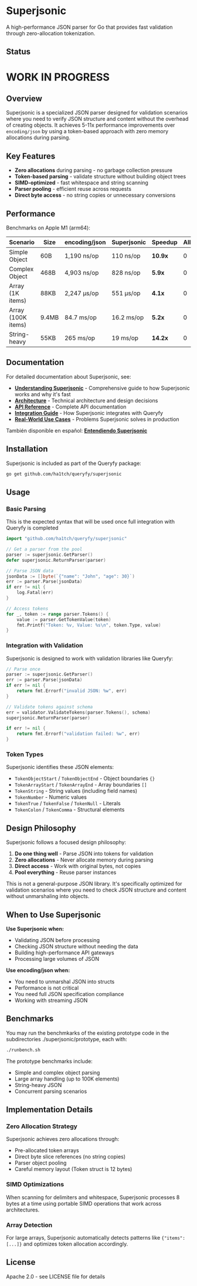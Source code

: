 # Superjsonic

A high-performance JSON parser for Go that provides fast validation through zero-allocation tokenization.

## Status
# WORK IN PROGRESS

## Overview

Superjsonic is a specialized JSON parser designed for validation scenarios where you need to verify JSON structure and content without the overhead of creating objects. It achieves 5-11x performance improvements over `encoding/json` by using a token-based approach with zero memory allocations during parsing.

## Key Features

- **Zero allocations** during parsing - no garbage collection pressure
- **Token-based parsing** - validate structure without building object trees
- **SIMD-optimized** - fast whitespace and string scanning
- **Parser pooling** - efficient reuse across requests
- **Direct byte access** - no string copies or unnecessary conversions

## Performance

Benchmarks on Apple M1 (arm64):

| Scenario | Size | encoding/json | Superjsonic | Speedup | Allocations |
|----------|------|---------------|-------------|---------|-------------|
| Simple Object | 60B | 1,190 ns/op | 110 ns/op | **10.9x** | 0 |
| Complex Object | 468B | 4,903 ns/op | 828 ns/op | **5.9x** | 0 |
| Array (1K items) | 88KB | 2,247 µs/op | 551 µs/op | **4.1x** | 0 |
| Array (100K items) | 9.4MB | 84.7 ms/op | 16.2 ms/op | **5.2x** | 0 |
| String-heavy | 55KB | 265 ms/op | 19 ms/op | **14.2x** | 0 |


## Documentation

For detailed documentation about Superjsonic, see:

- **[Understanding Superjsonic](https://github.com/ha1tch/queryfy/blob/main/superjsonic/doc/superjsonic-01-understanding-EN.md)** - Comprehensive guide to how Superjsonic works and why it's fast
- **[Architecture](https://github.com/ha1tch/queryfy/blob/main/superjsonic/doc/superjsonic-02-architecture.md)** - Technical architecture and design decisions
- **[API Reference](https://github.com/ha1tch/queryfy/blob/main/superjsonic/doc/superjsonic-03-api.md)** - Complete API documentation
- **[Integration Guide](https://github.com/ha1tch/queryfy/blob/main/superjsonic/doc/superjsonic-05-integration-with-queryfy.md)** - How Superjsonic integrates with Queryfy
- **[Real-World Use Cases](https://github.com/ha1tch/queryfy/blob/main/superjsonic/doc/superjsonic-06-real-world-problems.md)** - Problems Superjsonic solves in production

También disponible en español: **[Entendiendo Superjsonic](https://github.com/ha1tch/queryfy/blob/main/superjsonic/doc/superjsonic-01-understanding-ES.md)**

## Installation

Superjsonic is included as part of the Queryfy package:

```bash
go get github.com/ha1tch/queryfy/superjsonic
```

## Usage

### Basic Parsing
This is the expected syntax that will be used once full integration with Queryfy is completed

```go
import "github.com/ha1tch/queryfy/superjsonic"

// Get a parser from the pool
parser := superjsonic.GetParser()
defer superjsonic.ReturnParser(parser)

// Parse JSON data
jsonData := []byte(`{"name": "John", "age": 30}`)
err := parser.Parse(jsonData)
if err != nil {
    log.Fatal(err)
}

// Access tokens
for _, token := range parser.Tokens() {
    value := parser.GetTokenValue(token)
    fmt.Printf("Token: %v, Value: %s\n", token.Type, value)
}
```

### Integration with Validation

Superjsonic is designed to work with validation libraries like Queryfy:

```go
// Parse once
parser := superjsonic.GetParser()
err := parser.Parse(jsonData)
if err != nil {
    return fmt.Errorf("invalid JSON: %w", err)
}

// Validate tokens against schema
err = validator.ValidateTokens(parser.Tokens(), schema)
superjsonic.ReturnParser(parser)

if err != nil {
    return fmt.Errorf("validation failed: %w", err)
}
```

### Token Types

Superjsonic identifies these JSON elements:

- `TokenObjectStart` / `TokenObjectEnd` - Object boundaries `{}`
- `TokenArrayStart` / `TokenArrayEnd` - Array boundaries `[]`
- `TokenString` - String values (including field names)
- `TokenNumber` - Numeric values
- `TokenTrue` / `TokenFalse` / `TokenNull` - Literals
- `TokenColon` / `TokenComma` - Structural elements

## Design Philosophy

Superjsonic follows a focused design philosophy:

1. **Do one thing well** - Parse JSON into tokens for validation
2. **Zero allocations** - Never allocate memory during parsing
3. **Direct access** - Work with original bytes, not copies
4. **Pool everything** - Reuse parser instances

This is not a general-purpose JSON library. It's specifically optimized for validation scenarios where you need to check JSON structure and content without unmarshaling into objects.

## When to Use Superjsonic

**Use Superjsonic when:**
- Validating JSON before processing
- Checking JSON structure without needing the data
- Building high-performance API gateways
- Processing large volumes of JSON

**Use encoding/json when:**
- You need to unmarshal JSON into structs
- Performance is not critical
- You need full JSON specification compliance
- Working with streaming JSON

## Benchmarks

You may run the benchmkarks of the existing prototype code in the subdirectories ./superjsonic/prototype, each with:

```bash
./runbench.sh
```

The prototype benchmarks include:
- Simple and complex object parsing
- Large array handling (up to 100K elements)
- String-heavy JSON
- Concurrent parsing scenarios

## Implementation Details

### Zero Allocation Strategy

Superjsonic achieves zero allocations through:
- Pre-allocated token arrays
- Direct byte slice references (no string copies)
- Parser object pooling
- Careful memory layout (Token struct is 12 bytes)

### SIMD Optimizations

When scanning for delimiters and whitespace, Superjsonic processes 8 bytes at a time using portable SIMD operations that work across architectures.

### Array Detection

For large arrays, Superjsonic automatically detects patterns like `{"items":[...]}` and optimizes token allocation accordingly.

## License

Apache 2.0 - see LICENSE file for details
